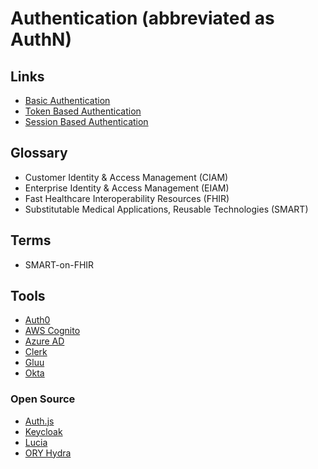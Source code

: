 # Authentication (abbreviated as AuthN)

## Links

- [Basic Authentication](https://roadmap.sh/guides/basic-authentication)
- [Token Based Authentication](https://roadmap.sh/guides/token-authentication)
- [Session Based Authentication](https://roadmap.sh/guides/session-authentication)

## Glossary

- Customer Identity & Access Management (CIAM)
- Enterprise Identity & Access Management (EIAM)
- Fast Healthcare Interoperability Resources (FHIR)
- Substitutable Medical Applications, Reusable Technologies (SMART)

## Terms

- SMART-on-FHIR

## Tools

- [Auth0](https://auth0.com)
- [AWS Cognito](/aws/aws-cognito.md)
- [Azure AD](https://azure.microsoft.com/en-us/services/active-directory/)
- [Clerk](/clerk/README.md)
- [Gluu](https://gluu.org/)
- [Okta](https://okta.com)

<!--
https://fusionauth.io
-->

### Open Source

- [Auth.js](/next.js/plugins/next-auth/README.md)
- [Keycloak](/keycloak/README.md)
- [Lucia](/lucia/README.md)
- [ORY Hydra](/ory/hydra.md)

<!--
https://zitadel.com/
https://kinde.com

https://github.com/logto-io/logto
https://github.com/goauthentik/authentik
https://github.com/authelia/authelia
https://github.com/stack-auth/stack
-->
